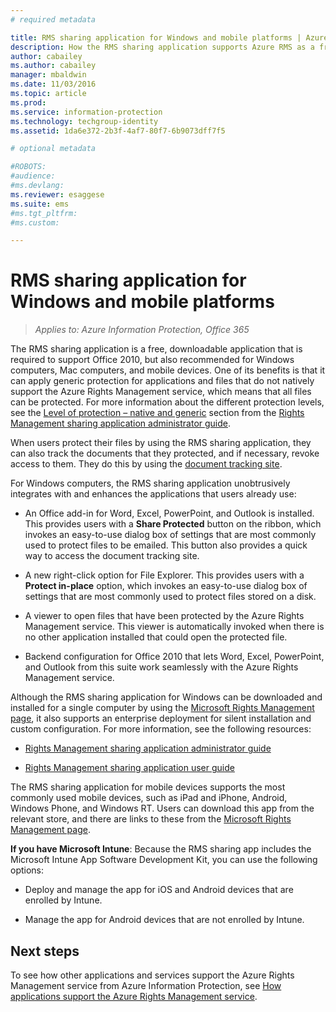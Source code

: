 ```yaml
---
# required metadata

title: RMS sharing application for Windows and mobile platforms | Azure Information Protection
description: How the RMS sharing application supports Azure RMS as a free, downloadable application that is required to support Office 2010, but also recommended for Windows computers, Mac computers, and mobile devices. 
author: cabailey
ms.author: cabailey
manager: mbaldwin
ms.date: 11/03/2016
ms.topic: article
ms.prod:
ms.service: information-protection
ms.technology: techgroup-identity
ms.assetid: 1da6e372-2b3f-4af7-80f7-6b9073dff7f5

# optional metadata

#ROBOTS:
#audience:
#ms.devlang:
ms.reviewer: esaggese
ms.suite: ems
#ms.tgt_pltfrm:
#ms.custom:

---
```



# RMS sharing application for Windows and mobile platforms

>*Applies to: Azure Information Protection, Office 365*

The RMS sharing application is a free, downloadable application that is required to support Office 2010, but also recommended for Windows computers, Mac computers, and mobile devices. One of its benefits is that it can apply generic protection for applications and files that do not natively support the Azure Rights Management service, which means that all files can be protected. For more information about the different protection levels, see the [Level of protection – native and generic](../rms-client/sharing-app-admin-guide-technical.md#levels-of-protection--native-and-generic) section from the [Rights Management sharing application administrator guide](../rms-client/sharing-app-admin-guide.md).

When users protect their files by using the RMS sharing application, they can also track the documents that they protected, and if necessary, revoke access to them. They do this by using the [document tracking site](http://go.microsoft.com/fwlink/?LinkId=529562).

For Windows computers, the RMS sharing application unobtrusively integrates with and enhances the  applications that users already use:

-   An Office add-in for Word, Excel, PowerPoint, and Outlook is installed. This provides users with a **Share Protected** button on the ribbon, which invokes an easy-to-use dialog box of settings that are most commonly used to protect files to be emailed. This button also provides a quick way to access the document tracking site.

-   A new right-click option for File Explorer. This provides users with a **Protect in-place** option, which invokes an easy-to-use dialog box of settings that are most commonly used to protect files stored on a disk.

-   A viewer to open files that have been protected by the Azure Rights Management service. This viewer is automatically invoked when there is no other application installed that could open the protected file.

-   Backend configuration for Office 2010 that lets Word, Excel, PowerPoint, and Outlook from this suite work seamlessly with the Azure Rights Management service.

Although the RMS sharing application for Windows can be downloaded and installed for a single computer by using the [Microsoft Rights Management page](http://go.microsoft.com/fwlink/?LinkId=303970), it also supports an enterprise deployment for silent installation and custom configuration. For more information, see the following resources:

-   [Rights Management sharing application administrator guide](../rms-client/sharing-app-admin-guide.md)

-   [Rights Management sharing application user guide](../rms-client/sharing-app-user-guide.md)

The RMS sharing application for mobile devices supports the most commonly used mobile devices, such as iPad and iPhone, Android, Windows Phone, and Windows RT. Users can download this app from the relevant store, and there are links to these from the [Microsoft Rights Management page](http://go.microsoft.com/fwlink/?LinkId=303970).

**If you have Microsoft Intune**: Because the RMS sharing app includes the Microsoft Intune App Software Development Kit, you can use  the following options:

-   Deploy and manage the app for iOS and Android devices that are enrolled by Intune.

-   Manage the app for Android devices that are not enrolled by Intune.


## Next steps
To see how other applications and services support the Azure Rights Management service from Azure Information Protection, see [How applications support the Azure Rights Management service](applications-support.md).

